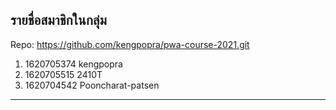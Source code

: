 ## รายชื่อสมาชิกในกลุ่ม

Repo: <https://github.com/kengpopra/pwa-course-2021.git>

1. 1620705374 kengpopra
2. 1620705515 2410T
3. 1620704542 Pooncharat-patsen


----------------------------